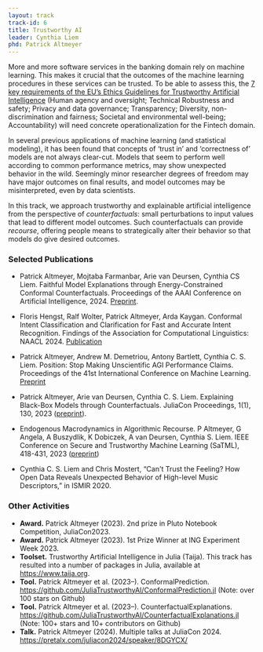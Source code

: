 ```yaml
---
layout: track
track-id: 6
title: Trustworthy AI
leader: Cynthia Liem
phd: Patrick Altmeyer
---
```


More and more software services in the banking domain rely on machine learning. This makes it crucial that the outcomes of the machine learning procedures in these services can be trusted. To be able to assess this, the [7 key requirements of the EU’s Ethics Guidelines for Trustworthy Artificial Intelligence](https://ec.europa.eu/futurium/en/ai-alliance-consultation) (Human agency and oversight; Technical Robustness and safety; Privacy and data governance; Transparency; Diversity, non-discrimination and fairness; Societal and environmental well-being; Accountability) will need concrete operationalization for the Fintech domain.

In several previous applications of machine learning (and statistical modeling), it has been found that concepts of ‘trust in’ and ‘correctness of’ models are not always clear-cut. Models that seem to perform well according to common performance metrics, may show unexpected behavior in the wild. Seemingly minor researcher degrees of freedom may have major outcomes on final results, and model outcomes may be misinterpreted, even by data scientists.

In this track, we approach trustworthy and explainable artificial intelligence from the perspective of _counterfactuals_: small perturbations to input values that lead to different model outcomes. Such counterfactuals can provide _recourse_, offering people means to strategically alter their behavior so that models do give desired outcomes.

### Selected Publications

- Patrick Altmeyer, Mojtaba Farmanbar, Arie van Deursen, Cynthia CS Liem. Faithful Model Explanations through Energy-Constrained Conformal Counterfactuals. Proceedings of the AAAI Conference on Artificial Intelligence, 2024. [Preprint](https://arxiv.org/pdf/2312.10648).

- Floris Hengst, Ralf Wolter, Patrick Altmeyer, Arda Kaygan. Conformal Intent Classification and Clarification for Fast and Accurate Intent Recognition. Findings of the Association for Computational Linguistics: NAACL 2024. [Publication](https://aclanthology.org/2024.findings-naacl.156/)

- Patrick Altmeyer, Andrew M. Demetriou, Antony Bartlett, Cynthia C. S. Liem. Position: Stop Making Unscientific AGI Performance Claims. Proceedings of the 41st International Conference on Machine Learning. [Preprint](https://arxiv.org/pdf/2402.03962)

- Patrick Altmeyer, Arie van Deursen, Cynthia C. S. Liem. Explaining Black-Box Models through Counterfactuals. JuliaCon Proceedings, 1(1), 130, 2023 ([preprint](https://doi.org/10.21105/jcon.00130)).

- Endogenous Macrodynamics in Algorithmic Recourse. P Altmeyer, G Angela, A Buszydlik, K Dobiczek, A van Deursen, Cynthia S. Liem. IEEE Conference on Secure and Trustworthy Machine Learning (SaTML), 418-431, 2023 ([preprint](https://openreview.net/pdf?id=-LFT2YicI9v))

- Cynthia C. S. Liem and Chris Mostert, “Can't Trust the Feeling? How Open Data Reveals Unexpected Behavior of High-level Music Descriptors,” in ISMIR 2020.

### Other Activities

-	**Award.** Patrick Altmeyer (2023). 2nd prize in Pluto Notebook Competition, JuliaCon2023.
-	**Award.** Patrick Altmeyer (2023). 1st Prize Winner at ING Experiment Week 2023.
-	**Toolset.** Trustworthy Artificial Intelligence in Julia (Taija). This track has resulted into a number of packages in Julia, available at <https://www.taija.org>.
-	**Tool.** Patrick Altmeyer et al. (2023–). ConformalPrediction. <https://github.com/JuliaTrustworthyAI/ConformalPrediction.jl> (Note: over 100 stars on Github)
-	**Tool.** Patrick Altmeyer et al. (2023–). CounterfactualExplanations. <https://github.com/JuliaTrustworthyAI/CounterfactualExplanations.jl> (Note: 100+ stars and 10+ contributors on Github)
-	**Talk.** Patrick Altmeyer (2024). Multiple talks at JuliaCon 2024. <https://pretalx.com/juliacon2024/speaker/8DGYCX/>


